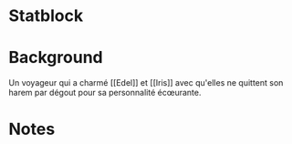 # Statblock


# Background
Un voyageur qui a charmé [[Edel]] et [[Iris]] avec qu'elles ne quittent son harem par dégout pour sa personnalité écœurante. 

# Notes

